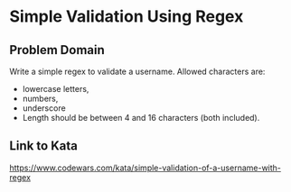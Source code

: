 # Simple Validation Using Regex

## Problem Domain
Write a simple regex to validate a username. Allowed characters are:

* lowercase letters,
* numbers,
* underscore
* Length should be between 4 and 16 characters (both included).

## Link to Kata
https://www.codewars.com/kata/simple-validation-of-a-username-with-regex